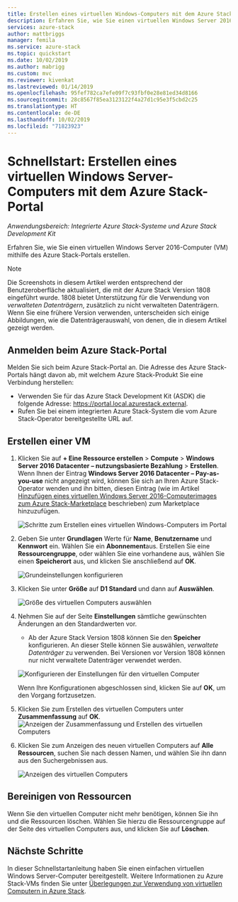 ```yaml
---
title: Erstellen eines virtuellen Windows-Computers mit dem Azure Stack-Portal | Microsoft-Dokumentation
description: Erfahren Sie, wie Sie einen virtuellen Windows Server 2016-Computer (VM) mit dem Azure Stack-Portal erstellen.
services: azure-stack
author: mattbriggs
manager: femila
ms.service: azure-stack
ms.topic: quickstart
ms.date: 10/02/2019
ms.author: mabrigg
ms.custom: mvc
ms.reviewer: kivenkat
ms.lastreviewed: 01/14/2019
ms.openlocfilehash: 95fef782ca7efe09f7c93fbf0e28e81ed34d8166
ms.sourcegitcommit: 28c8567f85ea3123122f4a27d1c95e3f5cbd2c25
ms.translationtype: HT
ms.contentlocale: de-DE
ms.lasthandoff: 10/02/2019
ms.locfileid: "71823923"
---
```

# <a name="quickstart-create-a-windows-server-vm-with-the-azure-stack-portal"></a>Schnellstart: Erstellen eines virtuellen Windows Server-Computers mit dem Azure Stack-Portal

*Anwendungsbereich: Integrierte Azure Stack-Systeme und Azure Stack Development Kit*

Erfahren Sie, wie Sie einen virtuellen Windows Server 2016-Computer (VM) mithilfe des Azure Stack-Portals erstellen.

> [!NOTE]  
> Die Screenshots in diesem Artikel werden entsprechend der Benutzeroberfläche aktualisiert, die mit der Azure Stack Version 1808 eingeführt wurde. 1808 bietet Unterstützung für die Verwendung von *verwalteten Datenträgern*, zusätzlich zu nicht verwalteten Datenträgern. Wenn Sie eine frühere Version verwenden, unterscheiden sich einige Abbildungen, wie die Datenträgerauswahl, von denen, die in diesem Artikel gezeigt werden.  


## <a name="sign-in-to-the-azure-stack-portal"></a>Anmelden beim Azure Stack-Portal

Melden Sie sich beim Azure Stack-Portal an. Die Adresse des Azure Stack-Portals hängt davon ab, mit welchem Azure Stack-Produkt Sie eine Verbindung herstellen:

* Verwenden Sie für das Azure Stack Development Kit (ASDK) die folgende Adresse: https://portal.local.azurestack.external.
* Rufen Sie bei einem integrierten Azure Stack-System die vom Azure Stack-Operator bereitgestellte URL auf.

## <a name="create-a-vm"></a>Erstellen einer VM

1. Klicken Sie auf **+ Eine Ressource erstellen** > **Compute** > **Windows Server 2016 Datacenter – nutzungsbasierte Bezahlung** > **Erstellen**. <br> Wenn Ihnen der Eintrag **Windows Server 2016 Datacenter – Pay-as-you-use** nicht angezeigt wird, können Sie sich an Ihren Azure Stack-Operator wenden und ihn bitten, diesen Eintrag (wie im Artikel [Hinzufügen eines virtuellen Windows Server 2016-Computerimages zum Azure Stack-Marketplace](../operator/azure-stack-create-and-publish-marketplace-item.md) beschrieben) zum Marketplace hinzuzufügen.

    ![Schritte zum Erstellen eines virtuellen Windows-Computers im Portal](media/azure-stack-quick-windows-portal/image01.png)

2. Geben Sie unter **Grundlagen** Werte für **Name**, **Benutzername** und **Kennwort** ein. Wählen Sie ein **Abonnement**aus. Erstellen Sie eine **Ressourcengruppe**, oder wählen Sie eine vorhandene aus, wählen Sie einen **Speicherort** aus, und klicken Sie anschließend auf **OK**.

    ![Grundeinstellungen konfigurieren](media/azure-stack-quick-windows-portal/image02.png)

3. Klicken Sie unter **Größe** auf **D1 Standard** und dann auf **Auswählen**.  

    ![Größe des virtuellen Computers auswählen](media/azure-stack-quick-windows-portal/image03.png)

4. Nehmen Sie auf der Seite **Einstellungen** sämtliche gewünschten Änderungen an den Standardwerten vor.
   - Ab der Azure Stack Version 1808 können Sie den **Speicher** konfigurieren. An dieser Stelle können Sie auswählen, *verwaltete Datenträger*  zu verwenden. Bei Versionen vor Version 1808 können nur nicht verwaltete Datenträger verwendet werden.  

   ![Konfigurieren der Einstellungen für den virtuellen Computer](media/azure-stack-quick-windows-portal/image04.png)  

   Wenn Ihre Konfigurationen abgeschlossen sind, klicken Sie auf **OK**, um den Vorgang fortzusetzen.

5. Klicken Sie zum Erstellen des virtuellen Computers unter **Zusammenfassung** auf **OK**.
    ![Anzeigen der Zusammenfassung und Erstellen des virtuellen Computers](media/azure-stack-quick-windows-portal/image05.png)

6. Klicken Sie zum Anzeigen des neuen virtuellen Computers auf **Alle Ressourcen**, suchen Sie nach dessen Namen, und wählen Sie ihn dann aus den Suchergebnissen aus.

    ![Anzeigen des virtuellen Computers](media/azure-stack-quick-windows-portal/image06.png)

## <a name="clean-up-resources"></a>Bereinigen von Ressourcen

Wenn Sie den virtuellen Computer nicht mehr benötigen, können Sie ihn und die Ressourcen löschen. Wählen Sie hierzu die Ressourcengruppe auf der Seite des virtuellen Computers aus, und klicken Sie auf **Löschen**.

## <a name="next-steps"></a>Nächste Schritte

In dieser Schnellstartanleitung haben Sie einen einfachen virtuellen Windows Server-Computer bereitgestellt. Weitere Informationen zu Azure Stack-VMs finden Sie unter [Überlegungen zur Verwendung von virtuellen Computern in Azure Stack](azure-stack-vm-considerations.md).
